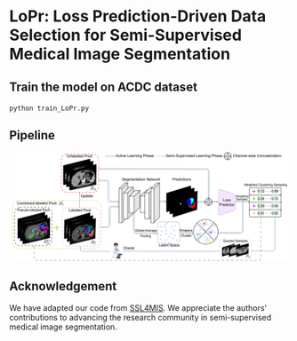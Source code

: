 # LoPr: Loss Prediction-Driven Data Selection for Semi-Supervised Medical Image Segmentation
## Train the model on ACDC dataset
```
python train_LoPr.py
```
## Pipeline
<img src="https://github.com/d123f/LoPr/blob/main/Pipeline%20of%20LoPr.png" width="600">

## Acknowledgement
We have adapted our code from [SSL4MIS](https://github.com/HiLab-git/SSL4MIS.git). We appreciate the authors' contributions to advancing the research community in semi-supervised medical image segmentation.
